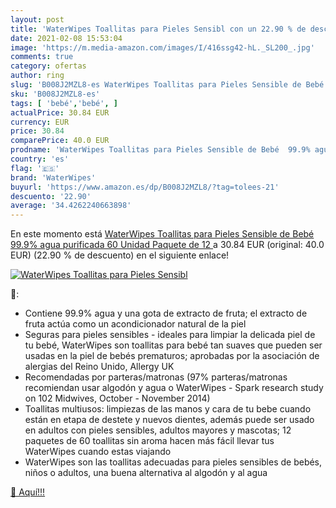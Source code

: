 ```yaml
---
layout: post
title: 'WaterWipes Toallitas para Pieles Sensibl con un 22.90 % de descuento'
date: 2021-02-08 15:53:04
image: 'https://m.media-amazon.com/images/I/416ssg42-hL._SL200_.jpg'
comments: true
category: ofertas
author: ring
slug: 'B008J2MZL8-es WaterWipes Toallitas para Pieles Sensible de Bebé 99.9%...'
sku: 'B008J2MZL8-es'
tags: [ 'bebé','bebé', ]
actualPrice: 30.84 EUR
currency: EUR
price: 30.84
comparePrice: 40.0 EUR
prodname: 'WaterWipes Toallitas para Pieles Sensible de Bebé  99.9% agua purificada  60 Unidad  Paquete de 12 '
country: 'es'
flag: '🇪🇸'
brand: 'WaterWipes'
buyurl: 'https://www.amazon.es/dp/B008J2MZL8/?tag=tolees-21'
descuento: '22.90'
average: '34.4262240663898'
---
```


En este momento está [WaterWipes Toallitas para Pieles Sensible de Bebé  99.9% agua purificada  60 Unidad  Paquete de 12 ](https://www.amazon.es/dp/B008J2MZL8/?tag=tolees-21) a 30.84 EUR (original: 40.0 EUR) (22.90 %  de descuento) en el siguiente enlace!

[![WaterWipes Toallitas para Pieles Sensibl](https://m.media-amazon.com/images/I/416ssg42-hL._SL200_.jpg)](https://www.amazon.es/dp/B008J2MZL8/?tag=tolees-21)

🔎:

- Contiene 99.9% agua y una gota de extracto de fruta; el extracto de fruta actúa como un acondicionador natural de la piel
- Seguras para pieles sensibles - ideales para limpiar la delicada piel de tu bebé, WaterWipes son toallitas para bebé tan suaves que pueden ser usadas en la piel de bebés prematuros; aprobadas por la asociación de alergias del Reino Unido, Allergy UK
- Recomendadas por parteras/matronas (97% parteras/matronas recomiendan usar algodón y agua o WaterWipes - Spark research study on 102 Midwives, October - November 2014)
- Toallitas multiusos: limpiezas de las manos y cara de tu bebe cuando están en etapa de destete y nuevos dientes, además puede ser usado en adultos con pieles sensibles, adultos mayores y mascotas; 12 paquetes de 60 toallitas sin aroma hacen más fácil llevar tus WaterWipes cuando estas viajando
- WaterWipes son las toallitas adecuadas para pieles sensibles de bebés, niños o adultos, una buena alternativa al algodón y al agua

[🛒 Aquí!!!](https://www.amazon.es/dp/B008J2MZL8/?tag=tolees-21)
